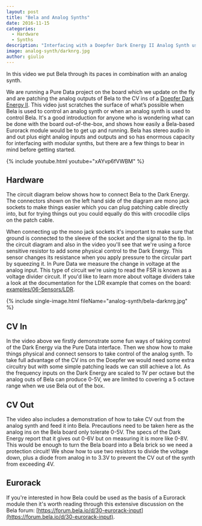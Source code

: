 ```yaml
---
layout: post
title: "Bela and Analog Synths"
date: 2016-11-15
categories:
  - Hardware
  - Synths
description: "Interfacing with a Doepfer Dark Energy II Analog Synth using Bela and Pure Data"
image: analog-synth/darknrg.jpg
author: giulio
---
```


In this video we put Bela through its paces in combination with an analog synth. 

We are running a Pure Data project on the board which we update on the fly and are patching the analog outputs of Bela to the CV ins of a [Doepfer Dark Energy II](http://www.doepfer.de/Dark_Energy_II_e.htm). This video just scratches the surface of what’s possible when Bela is used to control an analog synth or when an analog synth is used to control Bela. It's a good introduction for anyone who is wondering what can be done with the board out-of-the-box, and shows how easily a Bela-based Eurorack module would be to get up and running. Bela has stereo audio in and out plus eight analog inputs and outputs and so has enormous capacity for interfacing with modular synths, but there are a few things to bear in mind before getting started.

{% include youtube.html youtube="xAYvp6fVWBM" %}

## Hardware

The circuit diagram below shows how to connect Bela to the Dark Energy. The connectors shown on the left hand side of the diagram are mono jack sockets to make things easier which you can plug patching cable directly into, but for trying things out you could equally do this with crocodile clips on the patch cable. 

When connecting up the mono jack sockets it's important to make sure that ground is connected to the sleeve of the socket and the signal to the tip. In the circuit diagram and also in the video you'll see that we're using a force sensitive resistor to add some physical control to the Dark Energy. This sensor changes its resistance when you apply pressure to the circular part by squeezing it. In Pure Data we measure the change in voltage at the analog input. This type of circuit we're using to read the FSR is known as a voltage divider circuit. If you'd like to learn more about voltage dividers take a look at the documentation for the LDR example that comes on the board: [examples/06-Sensors/LDR](https://github.com/BelaPlatform/Bela/blob/master/examples/06-Sensors/LDR/render.cpp).

{% include single-image.html fileName="analog-synth/bela-darknrg.jpg" %}

## CV In

In the video above we firstly demonstrate some fun ways of taking control of the Dark Energy via the Pure Data interface. Then we show how to make things physical and connect sensors to take control of the analog synth. To take full advantage of the CV ins on the Doepfer we would need some extra circuitry but with some simple patching leads we can still achieve a lot. As the frequency inputs on the Dark Energy are scaled to 1V per octave but the analog outs of Bela can produce 0-5V, we are limited to covering a 5 octave range when we use Bela out of the box.



## CV Out

The video also includes a demonstration of how to take CV out from the analog synth and feed it into Bela. Precautions need to be taken here as the analog ins on the Bela board only tolerate 0-5V. The specs of the Dark Energy report that it gives out 0-6V but on measuring it is more like 0-8V. This would be enough to turn the Bela board into a Bela brick so we need a protection circuit! We show how to use two resistors to divide the voltage down, plus a diode from analog in to 3.3V to prevent the CV out of the synth from exceeding 4V.

## Eurorack

If you're interested in how Bela could be used as the basis of a Eurorack module then it's worth reading through this extensive discussion on the Bela forum: [https://forum.bela.io/d/30-eurorack-input](https://forum.bela.io/d/30-eurorack-input).